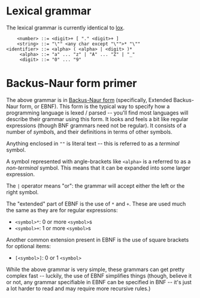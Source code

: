 # Lexical grammar
The lexical grammar is currently identical to [lox](https://craftinginterpreters.com/appendix-i.html).

```
    <number> ::= <digit>+ [ "." <digit>+ ]
    <string> ::= "\"" <any char except "\"">* "\""
<identifier> ::= <alpha> ( <alpha> | <digit> )*
     <alpha> ::= "a" ... "z" | "A" ... "Z" | "_"
     <digit> ::= "0" ... "9"
```

# Backus-Naur form primer
The above grammar is in [Backus-Naur form](https://en.wikipedia.org/wiki/Backus%E2%80%93Naur_form)
(specifically, Extended Backus-Naur form, or EBNF). This form is the typical 
way to specify how a programming language is lexed / parsed -- you'll find most 
languages will describe their grammar using this form. It looks and feels a bit
like regular expressions (though BNF grammars need not be regular). It consists
of a number of *symbol*s, and their definitions in terms of other symbols.

Anything enclosed in `""` is literal text -- this is referred to as a 
*terminal* symbol.

A symbol represented with angle-brackets like `<alpha>` is a referred to as a 
*non-terminal* symbol. This means that it can be expanded into some larger
expression.

The `|` operator means "or": the grammar will accept either the left or the 
right symbol.

The "extended" part of EBNF is the use of `*` and `+`. These are used much the 
same as they are for regular expressions:
- `<symbol>*`: 0 or more `<symbol>`s
- `<symbol>+`: 1 or more `<symbol>`s

Another common extension present in EBNF is the use of square brackets for 
optional items:
- `[<symbol>]`: 0 or 1 `<symbol>`

While the above grammar is very simple, these grammars can get pretty complex
fast -- luckily, the use of EBNF simplifies things (though, believe it or not, 
any grammar specifiable in EBNF can be specified in BNF -- it's just a lot 
harder to read and may require more recursive rules.)
